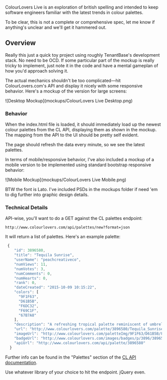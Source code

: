 ColourLovers Live is an exploration of british spelling and intended to keep software engineers familiar with the latest trends in colour palettes.

To be clear, this is not a complete or comprehensive spec, let me know if anything's unclear and we'll get it hammered out.

## Overview

Really this just a quick toy project using roughly TenantBase's development stack. No need to be OCD. If some particular part of the mockup is really tricky to implement, just note it in the code and have a mental gameplan of how you'd approach solving it.

The actual mechanics shouldn't be too complicated—hit ColourLovers.com's API and display it nicely with some responsive behavior. Here's a mockup of the version for large screens:

![Desktop Mockup](mockups/ColourLovers Live Desktop.png)

### Behavior

When the index.html file is loaded, it should immediately load up the newest colour palettes from the CL API, displaying them as shown in the mockup. The mapping from the API to the UI should be pretty self evident.

The page should refresh the data every minute, so we see the latest palettes.

In terms of mobile/responsive behavior, I've also included a mockup of a mobile version to be implemented using standard bootstrap responsive behavior:

![Mobile Mockup](mockups/ColourLovers Live Mobile.png)

BTW the font is Lato. I've included PSDs in the mockups folder if need 'em to dig further into graphic design details.

### Technical Details

API-wise, you'll want to do a GET against the CL palettes endpoint:

    http://www.colourlovers.com/api/palettes/new?format=json

It will return a list of palettes. Here's an example palette:

```javascript
 {
    "id": 3896580,
    "title": "Tequila Sunrise",
    "userName": "peachcreativeco",
    "numViews": 11,
    "numVotes": 3,
    "numComments": 0,
    "numHearts": 0,
    "rank": 0,
    "dateCreated": "2015-10-09 10:15:22",
    "colors": [
      "9F1F63",
      "D61B5B",
      "F6DC32",
      "F69C1F",
      "67B7A8"
    ],
    "description": "A refreshing tropical palette reminiscent of umbrella cocktails...",
    "url": "http://www.colourlovers.com/palette/3896580/Tequila_Sunrise",
    "imageUrl": "http://www.colourlovers.com/paletteImg/9F1F63/D61B5B/F6DC32/F69C1F/67B7A8/Tequila_Sunrise.png",
    "badgeUrl": "http://www.colourlovers.com/images/badges/p/3896/3896580_Tequila_Sunrise.png",
    "apiUrl": "http://www.colourlovers.com/api/palette/3896580"
  }
```

Further info can be found in the "Palettes" section of the [CL API documentation](http://www.colourlovers.com/api).

Use whatever library of your choice to hit the endpoint. jQuery even.
